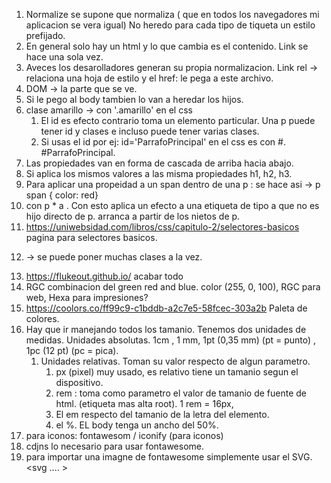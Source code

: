1. Normalize se supone que normaliza ( que en todos los navegadores mi aplicacion se vera igual)
   No heredo para cada tipo de tiqueta un estilo prefijado. 
1. En general solo hay un html y lo que cambia es el contenido. Link se hace una sola vez.
1. Aveces los desarolladores generan su propia normalizacion. 
   Link rel -> relaciona una hoja de estilo y el href: le pega a este archivo. 
1. DOM -> la parte que se ve. 
1. Si le pego al body tambien lo van a heredar los hijos. 
1. clase amarillo -> con '.amarillo' en el css 
    1. El id es efecto contrario toma un elemento particular. Una p puede tener id y clases 
    e incluso puede tener varias clases. 
    1. Si usas el id por ej: id='ParrafoPrincipal' en el css es con #. #ParrafoPrincipal.
1. Las propiedades van en forma de cascada de arriba hacia abajo. 
1. Si aplica los mismos valores a las misma propiedades h1, h2, h3. 
1. Para aplicar una propeidad a un span dentro de una p : se hace asi -> p span { color: red}
1. con p * a . Con esto aplica un efecto a una etiqueta de tipo a que no es hijo directo de p. 
    arranca a partir de los nietos de p. 
1. https://uniwebsidad.com/libros/css/capitulo-2/selectores-basicos pagina para selectores basicos. 
1. <p class = " especial destacado error  " </p> -> se puede poner muchas clases a la vez.  
1. https://flukeout.github.io/ acabar todo 
1. RGC combinacion del green red and blue. color (255, 0, 100), RGC para web, Hexa para impresiones? 
1. https://coolors.co/ff99c9-c1bddb-a2c7e5-58fcec-303a2b Paleta de colores.  
1. Hay que ir manejando todos los tamanio. Tenemos dos unidades de medidas. Unidades absolutas. 
    1cm , 1 mm, 1pt (0,35 mm) (pt = punto)  ,  1pc (12 pt) (pc = pica). 
    1. Unidades relativas. 
        Toman su valor respecto de algun parametro.
        1. px (pixel) muy usado, es relativo tiene un tamanio segun el dispositivo.  
        1. rem : toma como parametro el valor de tamanio de fuente de html. (etiqueta mas alta root).
            1 rem = 16px,      
        1. El em respecto del tamanio de la letra del elemento. 
        1. el %. EL body tenga un ancho del 50%. 
1. para iconos: fontawesom / iconify (para iconos)
1. cdjns lo necesario para usar fontawesome. 
1. para importar una imagne de fontawesome simplemente usar el SVG. 
   <svg .... >



